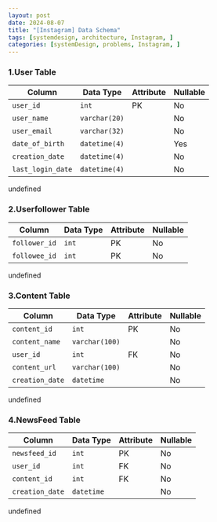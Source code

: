 ```yaml
---
layout: post
date: 2024-08-07
title: "[Instagram] Data Schema"
tags: [systemdesign, architecture, Instagram, ]
categories: [systemDesign, problems, Instagram, ]
---
```



### 1.User Table


| Column            | Data Type     | Attribute | Nullable |
| ----------------- | ------------- | --------- | -------- |
| `user_id`         | `int`         | PK        | No       |
| `user_name`       | `varchar(20)` |           | No       |
| `user_email`      | `varchar(32)` |           | No       |
| `date_of_birth`   | `datetime(4)` |           | Yes      |
| `creation_date`   | `datetime(4)` |           | No       |
| `last_login_date` | `datetime(4)` |           | No       |

undefined
### 2.Userfollower Table


| Column        | Data Type | Attribute | Nullable |
| ------------- | --------- | --------- | -------- |
| `follower_id` | `int`     | PK        | No       |
| `followee_id` | `int`     | PK        | No       |

undefined
### 3.Content Table


| Column          | Data Type      | Attribute | Nullable |
| --------------- | -------------- | --------- | -------- |
| `content_id`    | `int`          | PK        | No       |
| `content_name`  | `varchar(100)` |           | No       |
| `user_id`       | `int`          | FK        | No       |
| `content_url`   | `varchar(100)` |           | No       |
| `creation_date` | `datetime`     |           | No       |

undefined
### 4.NewsFeed Table


| Column          | Data Type  | Attribute | Nullable |
| --------------- | ---------- | --------- | -------- |
| `newsfeed_id`   | `int`      | PK        | No       |
| `user_id`       | `int`      | FK        | No       |
| `content_id`    | `int`      | FK        | No       |
| `creation_date` | `datetime` |           | No       |

undefined
